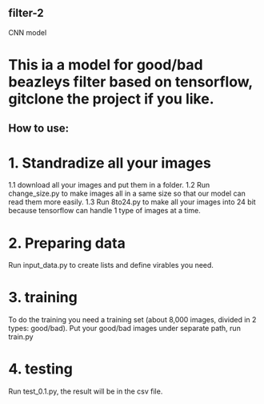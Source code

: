 
## filter-2
CNN model
# This ia a model for good/bad beazleys filter based on tensorflow, gitclone the project if you like.

## How to use:

# 1. Standradize all your images

1.1 download all your images and put them in a folder. 
1.2 Run change_size.py to make images all in a same size so that our model can read them more easily.
1.3 Run 8to24.py to make all your images into 24 bit because tensorflow can handle 1 type of images at a time.

# 2. Preparing data
Run input_data.py to create lists and define virables you need.

# 3. training
To do the training you need a training set (about 8,000 images, divided in 2 types: good/bad).
Put your good/bad images under separate path, run train.py

# 4. testing
Run test_0.1.py, the result will be in the csv file.
